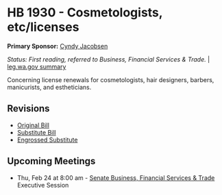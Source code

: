 # HB 1930 - Cosmetologists, etc/licenses
**Primary Sponsor:** [Cyndy Jacobsen](/person/leg/cyndy.jacobsen.md)

*Status: First reading, referred to Business, Financial Services & Trade.* | [leg.wa.gov summary](https://app.leg.wa.gov/billsummary?BillNumber=1930&Year=2021)

Concerning license renewals for cosmetologists, hair designers, barbers, manicurists, and estheticians.

## Revisions
* [Original Bill](1/)
* [Substitute Bill](S/)
* [Engrossed Substitute](S.E/)

## Upcoming Meetings
* Thu, Feb 24 at 8:00 am - [Senate Business, Financial Services & Trade](/senate/2021-22/BFST/) Executive Session
